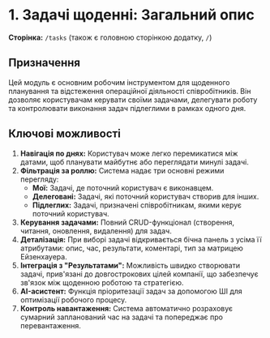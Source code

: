# 1. Задачі щоденні: Загальний опис

**Сторінка:** `/tasks` (також є головною сторінкою додатку, `/`)

## Призначення

Цей модуль є основним робочим інструментом для щоденного планування та відстеження операційної діяльності співробітників. Він дозволяє користувачам керувати своїми задачами, делегувати роботу та контролювати виконання задач підлеглими в рамках одного дня.

## Ключові можливості

1.  **Навігація по днях:** Користувач може легко перемикатися між датами, щоб планувати майбутнє або переглядати минулі задачі.
2.  **Фільтрація за роллю:** Система надає три основні режими перегляду:
    *   **Мої:** Задачі, де поточний користувач є виконавцем.
    *   **Делеговані:** Задачі, які поточний користувач створив для інших.
    *   **Підлеглих:** Задачі, призначені співробітникам, якими керує поточний користувач.
3.  **Керування задачами:** Повний CRUD-функціонал (створення, читання, оновлення, видалення) для задач.
4.  **Деталізація:** При виборі задачі відкривається бічна панель з усіма її атрибутами: опис, час, результати, коментарі, тип за матрицею Ейзенхауера.
5.  **Інтеграція з "Результатами":** Можливість швидко створювати задачі, прив'язані до довгострокових цілей компанії, що забезпечує зв'язок між щоденною роботою та стратегією.
6.  **AI-асистент:** Функція пріоритезації задач за допомогою ШІ для оптимізації робочого процесу.
7.  **Контроль навантаження:** Система автоматично розраховує сумарний запланований час на задачі та попереджає про перевантаження.
